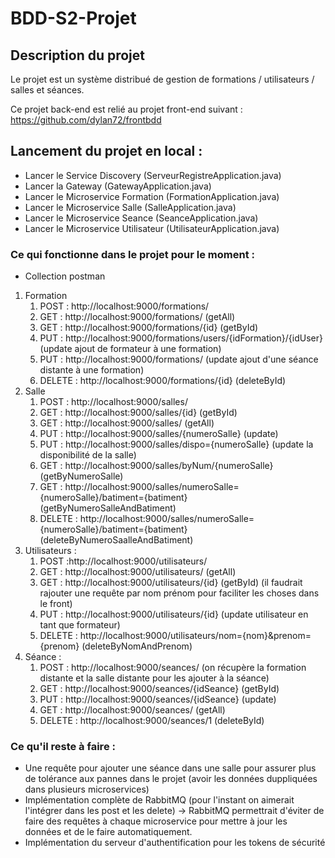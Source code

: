 # BDD-S2-Projet

## Description du projet

Le projet est un système distribué de gestion de formations / utilisateurs / salles et séances.

Ce projet back-end est relié au projet front-end suivant : https://github.com/dylan72/frontbdd

## Lancement du projet en local :

- Lancer le Service Discovery (ServeurRegistreApplication.java)
- Lancer la Gateway (GatewayApplication.java)
- Lancer le Microservice Formation (FormationApplication.java)
- Lancer le Microservice Salle (SalleApplication.java)
- Lancer le Microservice Seance (SeanceApplication.java)
- Lancer le Microservice Utilisateur (UtilisateurApplication.java)

### Ce qui fonctionne dans le projet pour le moment :

- Collection postman
1. Formation
   1. POST : http://localhost:9000/formations/
   2. GET : http://localhost:9000/formations/ (getAll)
   3. GET : http://localhost:9000/formations/{id} (getById)
   4. PUT : http://localhost:9000/formations/users/{idFormation}/{idUser} (update ajout de formateur à une formation)
   5. PUT : http://localhost:9000/formations/ (update ajout d'une séance distante à une formation)
   6. DELETE : http://localhost:9000/formations/{id} (deleteById)
2. Salle
   1. POST : http://localhost:9000/salles/
   2. GET : http://localhost:9000/salles/{id} (getById)
   3. GET : http://localhost:9000/salles/ (getAll)
   4. PUT : http://localhost:9000/salles/{numeroSalle} (update)
   5. PUT : http://localhost:9000/salles/dispo={numeroSalle} (update la disponibilité de la salle)
   6. GET : http://localhost:9000/salles/byNum/{numeroSalle} (getByNumeroSalle)
   7. GET : http://localhost:9000/salles/numeroSalle={numeroSalle}/batiment={batiment} (getByNumeroSalleAndBatiment)
   8. DELETE : http://localhost:9000/salles/numeroSalle={numeroSalle}/batiment={batiment} (deleteByNumeroSaalleAndBatiment)
3. Utilisateurs :
   1. POST :http://localhost:9000/utilisateurs/
   2. GET : http://localhost:9000/utilisateurs/ (getAll)
   3. GET : http://localhost:9000/utilisateurs/{id} (getById) (il faudrait rajouter une requête par nom prénom pour faciliter les choses dans le front)
   4. PUT : http://localhost:9000/utilisateurs/{id} (update utilisateur en tant que formateur)
   5. DELETE : http://localhost:9000/utilisateurs/nom={nom}&prenom={prenom} (deleteByNomAndPrenom)
4. Séance :
   1. POST : http://localhost:9000/seances/ (on récupère la formation distante et la salle distante pour les ajouter à la séance)
   2. GET : http://localhost:9000/seances/{idSeance} (getById)
   3. PUT : http://localhost:9000/seances/{idSeance} (update)
   4. GET : http://localhost:9000/seances/ (getAll)
   5. DELETE : http://localhost:9000/seances/1 (deleteById)

### Ce qu'il reste à faire : 

- Une requête pour ajouter une séance dans une salle pour assurer plus de tolérance aux pannes dans le projet (avoir les données duppliquées dans plusieurs microservices)
- Implémentation complète de RabbitMQ (pour l'instant on aimerait l'intégrer dans les post et les delete) -> RabbitMQ permettrait d'éviter de faire des requêtes à chaque microservice pour mettre à jour les données et de le faire automatiquement.
- Implémentation du serveur d'authentification pour les tokens de sécurité